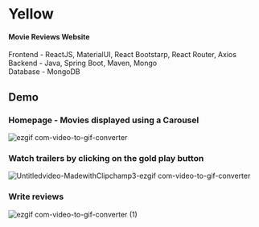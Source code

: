 # Yellow
#### Movie Reviews Website
Frontend - ReactJS, MaterialUI, React Bootstarp, React Router, Axios
<br>
Backend - Java, Spring Boot, Maven, Mongo
<br>
Database - MongoDB

## Demo
### Homepage - Movies displayed using a Carousel
![ezgif com-video-to-gif-converter](https://github.com/Rishav25/Yellow/assets/75539207/af042d8b-36f1-450c-b006-ae50a53ecba8)

### Watch trailers by clicking on the gold play button
![Untitledvideo-MadewithClipchamp3-ezgif com-video-to-gif-converter](https://github.com/Rishav25/Yellow/assets/75539207/94974347-6835-4f33-83fc-c9e555f3bf33)

### Write reviews
![ezgif com-video-to-gif-converter (1)](https://github.com/Rishav25/Yellow/assets/75539207/b554dbdd-6696-40b5-ac06-16a73d5d66ff)
